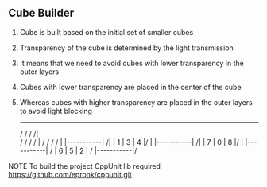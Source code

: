 ## Cube Builder

1. Cube is built based on the initial set of smaller cubes
2. Transparency of the cube is determined by the light transmission
3. It means that we need to avoid cubes with lower transparency in the outer layers
4. Cubes with lower transparency are placed in the center of the cube
5. Whereas cubes with higher transparency are placed in the outer layers to avoid light blocking

    ------------
   /   /   /   /|    
  /   /   /   / |
 /   /   /   /  |
 |-----------| /|
 | 1 | 3 | 4 |/ |
 |-----------| /|
 | 7 | 0 | 8 |/ |
 |-----------|  /
 | 6 | 5 | 2 | /
 |-----------|/

NOTE
To build the project CppUnit lib required https://github.com/epronk/cppunit.git